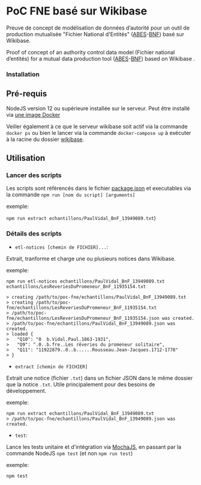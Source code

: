 # PoC FNE basé sur Wikibase

Preuve de concept de modélisation de données d’autorité pour un outil de production mutualisée "Fichier National d'Entités" ([ABES](http://www.abes.fr/)-[BNF](https://www.bnf.fr/fr)) basé sur Wikibase.


Proof of concept of an authority control data model (Fichier national
d’entités) for a mutual data production tool ([ABES](http://www.abes.fr/)-[BNF](https://www.bnf.fr)) based on Wikibase .

### Installation

## Pré-requis

NodeJS version 12 ou supérieure installée sur le serveur. Peut être installé via [une image Docker](https://jdlm.info/articles/2016/03/06/lessons-building-node-app-docker.html)

Veiller également à ce que le serveur wikibase soit actif via la commande `docker ps` ou bien le lancer via la commande `docker-compose up` à exécuter à la racine du dossier [wikibase](https://github.com/abes-esr/poc-fne-wikibase-docker).

## Utilisation

### Lancer des scripts

Les scripts sont référencés dans le fichier [package.json](https://github.com/abes-esr/poc-fne/blob/naive-etl/package.json) et executables via la commande `npm run [nom du script] [arguments]`

exemple:

`npm run extract echantillons/PaulVidal_BnF_13949089.txt`)

### Détails des scripts

- `etl-notices [chemin de FICHIER]...`:

Extrait, tranforme et charge une ou plusieurs notices dans Wikibase.

exemple:

```
npm run etl-notices echantillons/PaulVidal_BnF_13949089.txt echantillons/LesReveriesDuPromeneur_BnF_11935154.txt

> creating /path/to/poc-fne/echantillons/PaulVidal_BnF_13949089.txt
> creating /path/to/poc-fne/echantillons/LesReveriesDuPromeneur_BnF_11935154.txt
> /path/to/poc-fne/echantillons/LesReveriesDuPromeneur_BnF_11935154.json was created.
> /path/to/poc-fne/echantillons/PaulVidal_BnF_13949089.json was created.
> loaded {
>   "Q10": "0  b.Vidal.Paul.1863-1931",
>   "Q9": ".0..b.fre..Les rêveries du promeneur solitaire",
>   "Q11": "11922879..0..b......Rousseau.Jean-Jacques.1712-1778"
> }
```

- `extract [chemin de FICHIER]`

Extrait une notice (fichier `.txt`) dans un fichier JSON dans le même dossier que la notice `.txt`. Utile principalement pour des besoins de développement.

exemple:

```
npm run extract echantillons/PaulVidal_BnF_13949089.txt
> /path/to/poc-fne/echantillons/PaulVidal_BnF_13949089.json was created.
```

- `test`:

Lance les tests unitaire et d'intégration via [MochaJS](https://mochajs.org/), en passant par la commande NodeJS `npm test` (et non `npm run test`)

exemple:

```
npm test
```
